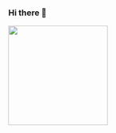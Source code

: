 ### Hi there 👋

<a href="https://github.com/anuraghazra/github-readme-stats">
  <img height=200 align="center" src="https://github-readme-stats-delta-smoky.vercel.app/top-langs?username=sakyce&layout=compact&langs_count=8&card_width=320" />
</a>
